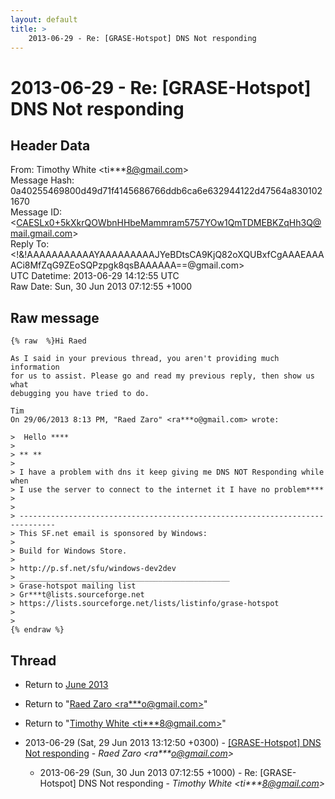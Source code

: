 ```yaml
---
layout: default
title: >
    2013-06-29 - Re: [GRASE-Hotspot] DNS Not responding
---
```


# 2013-06-29 - Re: [GRASE-Hotspot] DNS Not responding

## Header Data

From: Timothy White \<ti***8@gmail.com\><br>
Message Hash: 0a40255469800d49d71f4145686766ddb6ca6e632944122d47564a8301021670<br>
Message ID: \<CAESLx0+5kXkrQOWbnHHbeMammram5757YOw1QmTDMEBKZqHh3Q@mail.gmail.com\><br>
Reply To: \<!&!AAAAAAAAAAAYAAAAAAAAAJYeBDtsCA9KjQ82oXQUBxfCgAAAEAAAACi8MfZqG9ZEoSQPzpgk8qsBAAAAAA==@gmail.com\><br>
UTC Datetime: 2013-06-29 14:12:55 UTC<br>
Raw Date: Sun, 30 Jun 2013 07:12:55 +1000<br>

## Raw message

```
{% raw  %}Hi Raed

As I said in your previous thread, you aren't providing much information
for us to assist. Please go and read my previous reply, then show us what
debugging you have tried to do.

Tim
On 29/06/2013 8:13 PM, "Raed Zaro" <ra***o@gmail.com> wrote:

>  Hello ****
>
> ** **
>
> I have a problem with dns it keep giving me DNS NOT Responding while when
> I use the server to connect to the internet it I have no problem****
>
>
> ------------------------------------------------------------------------------
> This SF.net email is sponsored by Windows:
>
> Build for Windows Store.
>
> http://p.sf.net/sfu/windows-dev2dev
> _______________________________________________
> Grase-hotspot mailing list
> Gr***t@lists.sourceforge.net
> https://lists.sourceforge.net/lists/listinfo/grase-hotspot
>
>
{% endraw %}
```

## Thread

+ Return to [June 2013](/archive/2013/06)

+ Return to "[Raed Zaro <ra***o<span>@</span>gmail.com>](/authors/ra___o_at_gmail_com)"
+ Return to "[Timothy White <ti***8<span>@</span>gmail.com>](/authors/ti___8_at_gmail_com)"

+ 2013-06-29 (Sat, 29 Jun 2013 13:12:50 +0300) - [[GRASE-Hotspot] DNS Not responding](/archive/2013/06/45af4ad0925610085b1e44ce1a91d68463a972453d207f996b80d9a25fe03d58) - _Raed Zaro \<ra***o@gmail.com\>_
  + 2013-06-29 (Sun, 30 Jun 2013 07:12:55 +1000) - Re: [GRASE-Hotspot] DNS Not responding - _Timothy White \<ti***8@gmail.com\>_

